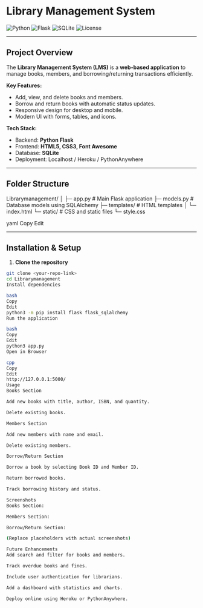 # **Library Management System**  

![Python](https://img.shields.io/badge/Python-3.x-blue) ![Flask](https://img.shields.io/badge/Flask-2.x-orange) ![SQLite](https://img.shields.io/badge/SQLite-3.39-lightgrey) ![License](https://img.shields.io/badge/License-MIT-green)

---

## **Project Overview**

The **Library Management System (LMS)** is a **web-based application** to manage books, members, and borrowing/returning transactions efficiently.  

**Key Features:**
- Add, view, and delete books and members.
- Borrow and return books with automatic status updates.
- Responsive design for desktop and mobile.
- Modern UI with forms, tables, and icons.

**Tech Stack:**
- Backend: **Python Flask**
- Frontend: **HTML5, CSS3, Font Awesome**
- Database: **SQLite**
- Deployment: Localhost / Heroku / PythonAnywhere

---

## **Folder Structure**

Librarymanagement/
│
├─ app.py # Main Flask application
├─ models.py # Database models using SQLAlchemy
├─ templates/ # HTML templates
│ └─ index.html
└─ static/ # CSS and static files
└─ style.css

yaml
Copy
Edit

---

## **Installation & Setup**

1. **Clone the repository**
```bash
git clone <your-repo-link>
cd Librarymanagement
Install dependencies

bash
Copy
Edit
python3 -m pip install flask flask_sqlalchemy
Run the application

bash
Copy
Edit
python3 app.py
Open in Browser

cpp
Copy
Edit
http://127.0.0.1:5000/
Usage
Books Section

Add new books with title, author, ISBN, and quantity.

Delete existing books.

Members Section

Add new members with name and email.

Delete existing members.

Borrow/Return Section

Borrow a book by selecting Book ID and Member ID.

Return borrowed books.

Track borrowing history and status.

Screenshots
Books Section:

Members Section:

Borrow/Return Section:

(Replace placeholders with actual screenshots)

Future Enhancements
Add search and filter for books and members.

Track overdue books and fines.

Include user authentication for librarians.

Add a dashboard with statistics and charts.

Deploy online using Heroku or PythonAnywhere.
